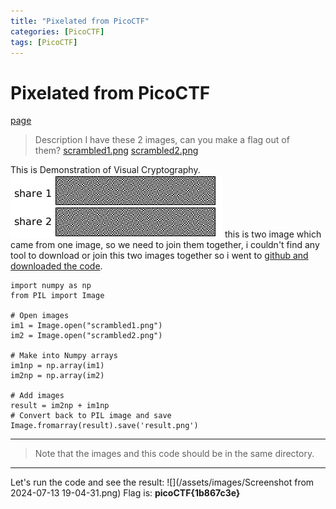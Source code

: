 ```yaml
---
title: "Pixelated from PicoCTF"
categories: [PicoCTF]
tags: [PicoCTF]
---
```

# Pixelated from PicoCTF
[page](https://play.picoctf.org/practice/challenge/100?page=14)
>Description
I have these 2 images, can you make a flag out of them? [scrambled1.png](https://mercury.picoctf.net/static/1594c3f1980e3fb93df09a6d02f53904/scrambled1.png) [scrambled2.png](https://mercury.picoctf.net/static/1594c3f1980e3fb93df09a6d02f53904/scrambled2.png)

This is Demonstration of Visual Cryptography.
![](/assets/images/Visual_crypto_animation_demo.gif)
this is two image which came from one image, so we need to join them together, i couldn't find any tool to download or join this two images together so i went to [github and downloaded the code](https://github.com/HHousen/PicoCTF-2021/blob/master/Cryptography/Pixelated/script.py).
```
import numpy as np
from PIL import Image

# Open images
im1 = Image.open("scrambled1.png")
im2 = Image.open("scrambled2.png")

# Make into Numpy arrays
im1np = np.array(im1)
im2np = np.array(im2)

# Add images
result = im2np + im1np
# Convert back to PIL image and save
Image.fromarray(result).save('result.png')
```
***
> Note that the images and this code should be in the same directory.

***
Let's run the code and see the result:
![](/assets/images/Screenshot from 2024-07-13 19-04-31.png)
Flag is:
**picoCTF{1b867c3e}**
